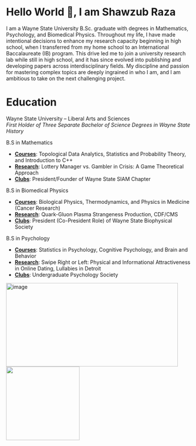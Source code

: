 # Hello World 👋,  I am Shawzub Raza

I am a Wayne State University B.Sc. graduate with degrees in Mathematics, Psychology, and Biomedical Physics. Throughout my life, I have made intentional decisions to enhance my research capacity beginning in high school, when I transferred from my home school to an International Baccalaureate (IB) program. This drive led me to join a university research lab while still in high school, and it has since evolved into publishing and developing papers across interdisciplinary fields. My discipline and passion for mastering complex topics are deeply ingrained in who I am, and I am ambitious to take on the next challenging project.

# Education
Wayne State University – Liberal Arts and Sciences   	                                                                                                           
_First Holder of Three Separate Bachelor of Science Degrees in Wayne State History_                                                                         

B.S in Mathematics							         	                                                            
- <ins>**Courses**</ins>: Topological Data Analytics, Statistics and Probability Theory, and Introduction to C++
- <ins>**Research**</ins>: Lottery Manager vs. Gambler in Crisis: A Game Theoretical Approach
- <ins>**Clubs**</ins>: President/Founder of Wayne State SIAM Chapter

B.S in Biomedical Physics									 
- <ins>**Courses**</ins>: Biological Physics, Thermodynamics, and Physics in Medicine (Cancer Research)
- <ins>**Research**</ins>: Quark-Gluon Plasma Strangeness Production, CDF/CMS
- <ins>**Clubs**</ins>: President (Co-President Role) of Wayne State Biophysical Society

B.S in Psychology									 
- <ins>**Courses**</ins>: Statistics in Psychology, Cognitive Psychology, and Brain and Behavior
- <ins>**Research**</ins>: Swipe Right or Left: Physical and Informational Attractiveness in Online Dating, Lullabies in Detroit
- <ins>**Clubs**</ins>: Undergraduate Psychology Society
<img width="468" height="227" alt="image" src="https://github.com/user-attachments/assets/e01960ef-8e74-457e-843e-c30e851fc3bb" />





<img src="https://github.com/user-attachments/assets/0ced8d5c-47c6-463d-9e12-019cf7e07618" width="200">

